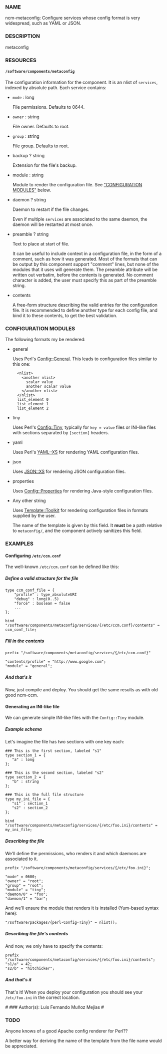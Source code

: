 ### NAME

ncm-metaconfig: Configure services whose config format is
very widespread, such as YAML or JSON.

### DESCRIPTION

metaconfig

### RESOURCES

#### `/software/components/metaconfig`

The configuration information for the component.  It is an nlist of
`services`, indexed by absolute path. Each service contains:

- `mode` : long

    File permissions. Defaults to 0644.

- `owner` : string

    File owner. Defaults to root.

- `group` : string

    File group. Defaults to root.

- backup ? string

    Extension for the file's backup.

- module : string

    Module to render the configuration file. See ["CONFIGURATION MODULES"](#configuration-modules)
    below.

- daemon ? string

    Daemon to restart if the file changes.

    Even if multiple `services` are associated to the same daemon, the
    daemon will be restarted at most once.

- preamble ? string

    Text to place at start of file.

    It can be useful to include context in a configuration file, in the form of
    a comment, such as how it was generated. Most of the formats that can be
    output by this component support "comment" lines, but none of the modules that
    it uses will generate them. The preamble attribute will be written out
    verbatim, before the contents is generated. No comment character is added,
    the user must specify this as part of the preamble string.

- contents

    A free-form structure describing the valid entries for the
    configuration file. It is recommended to define another type for each
    config file, and bind it to these contents, to get the best
    validation.

### CONFIGURATION MODULES

The following formats my be rendered:

- general

    Uses Perl's [Config::General](https://metacpan.org/pod/Config::General). This leads to configuration files
    similar to this one:

        <nlist>
          <another nlist>
            scalar value
            another scalar value
          </another nlist>
        </nlist>
        list_element 0
        list_element 1
        list_element 2

- tiny

    Uses Perl's [Config::Tiny](https://metacpan.org/pod/Config::Tiny), typically for `key = value` files or
    INI-like files with sections separated by `[section]` headers.

- yaml

    Uses Perl's [YAML::XS](https://metacpan.org/pod/YAML::XS) for rendering YAML configuration files.

- json

    Uses [JSON::XS](https://metacpan.org/pod/JSON::XS) for rendering JSON configuration files.

- properties

    Uses [Config::Properties](https://metacpan.org/pod/Config::Properties) for rendering Java-style configuration
    files.

- Any other string

    Uses [Template::Toolkit](https://metacpan.org/pod/Template::Toolkit) for rendering configuration files in formats
    supplied by the user.

    The name of the template is given by this field. It __must__ be a path
    relative to `metaconfig/`, and the component actively sanitizes this
    field.

### EXAMPLES

#### Configuring `/etc/ccm.conf`

The well-known `/etc/ccm.conf` can be defined like this:

##### Define a valid structure for the file

    type ccm_conf_file = {
        "profile" : type_absoluteURI
        "debug" : long(0..5)
        "force" : boolean = false
        ...
    };

    bind "/software/components/metaconfig/services/{/etc/ccm.conf}/contents" = ccm_conf_file;

##### Fill in the contents

    prefix "/software/components/metaconfig/services/{/etc/ccm.conf}"

    "contents/profile" = "http://www.google.com";
    "module" = "general";

##### And that's it

Now, just compile and deploy. You should get the same results as with
old good ncm-ccm.

#### Generating an INI-like file

We can generate simple INI-like files with the `Config::Tiny` module.

##### Example schema

Let's imagine the file has two sections with one key each:

    ### This is the first section, labeled "s1"
    type section_1 = {
       "a" : long
    };

    ### This is the second section, labeled "s2"
    type section_2 = {
       "b" : string
    };

    ### This is the full file structure
    type my_ini_file = {
       "s1" : section_1
       "s2" : section_2
    };

    bind "/software/components/metaconfig/services/{/etc/foo.ini}/contents" = my_ini_file;

##### Describing the file

We'll define the permissions, who renders it and which daemons are associated to it.

    prefix "/software/components/metaconfig/services/{/etc/foo.ini}";

    "mode" = 0600;
    "owner" = "root";
    "group" = "root";
    "module" = "tiny";
    "daemon/0" = "foo";
    "daemon/1" = "bar";

And we'll ensure the module that renders it is installed (Yum-based
syntax here):

    "/software/packages/{perl-Config-Tiny}" = nlist();

##### Describing the file's contents

And now, we only have to specify the contents:

    prefix "/software/components/metaconfig/services/{/etc/foo.ini}/contents";
    "s1/a" = 42;
    "s2/b" = "hitchicker";

##### And that's it

That's it!  When you deploy your configuration you should see your
`/etc/foo.ini` in the correct location.

\#
\### Author(s): Luis Fernando Muñoz Mejías
\#

### TODO

Anyone knows of a good Apache config renderer for Perl??

A better way for deriving the name of the template from the file name
would be appreciated.
